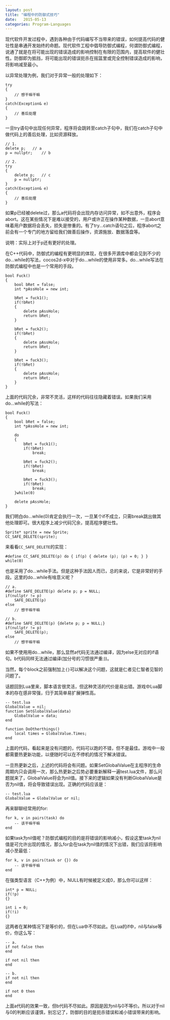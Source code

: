 ```yaml
---
layout: post
title: "编程中的防御式技巧"
date:   2015-05-13
categories: Program-Languages
---
```


现代软件开发过程中，遇到各种由于代码编写不当带来的错误，如何提高代码的健壮性是串通开发始终的命题。现代软件工程中倡导防御式编程，何谓防御式编程，说通了就是在将可能出现的错误造成的影响控制在有限的范围内，提高软件的健壮性。防御即为抵挡，将可能出现的错误扼杀在摇篮里或完全控制错误造成的影响，将影响减至最小。

以异常处理为例，我们对于异常一般的处理如下：  

	try
	{
		// 想干嘛干嘛		
	}
	catch(Exception& e)
	{
		// 善后处理
	}


一旦try语句中出现任何异常，程序将会跳转至catch子句中，我们在catch子句中做代码上的善后处理，比如资源释放。

	// 1.
	delete p;	// a
	p = nullptr;	// b

	// 2.
	try
	{
		delete p;	// c
		p = nullptr;
	}
	catch(Exception& e)
	{
		// 善后处理
	}


如果p已经被delete过，那么a代码将会出现内存访问异常，如不出意外，程序会abort。这在某些情况下是难以接受的，用户或许正在操作某种数据，一旦abort意味着用户数据将会丢失，损失是惨重的。有了try...catch语句之后，程序abort之前会有一个专门的地方留给我们做善后操作，资源施放、数据落盘等。

说明：实际上对于p还有更好的处理。

在C++代码中，防御式的编程有更明显的体现，在很多开源库中都会见到不少的do...while的写法，cocos2d-x中对于do...while的使用非常多。do...while写法在防御式编程中也是一个常用的手段。

	bool Fuck()
	{
		bool bRet = false;
		int *pAssHole = new int;
	
		bRet = fuck1();
		if(!bRet) 
		{	
			delete pAssHole;
			return bRet;
		}
	
		bRet = fuck2();
		if(!bRet) 
		{	
			delete pAssHole;
			return bRet;
		}
	
		bRet = fuck3();
		if(!bRet) 
		{	
			delete pAssHole;
			return bRet;
		}
	}

上面的代码冗余，非常不灵活，这样的代码往往隐藏着错误。如果我们采用do...while的写法：  

	bool Fuck()
	{
		bool bRet = false;
		int *pAssHole = new int;
	
		do
		{
			bRet = fuck1();
			if(!bRet) 
				break;
		
			bRet = fuck2();
			if(!bRet) 
				break;
		
			bRet = fuck3();
			if(!bRet) 
				break;
		}while(0)
	
		delete pAssHole;
	}

我们明白do...while(0)肯定会执行一次，一旦某个if不成立，只需break跳出做其他处理即可。很大程序上减少代码冗余，提高程序健壮性。

	Sprite* sprite = new Sprite;
	CC_SAFE_DELETE(sprite);


来看看```CC_SAFE_DELETE```的实现：  

	#define CC_SAFE_DELETE(p) do { if(p) { delete (p); (p) = 0; } } while(0)


也是采用了do...while手法。但是这种手法因人而已，总的来说，它是非常好的手段。这里的do...while有啥意义呢？  
	
	// a.
	#define SAFE_DELETE(p) delete p; p = NULL;
	if(nullptr != p) 
		SAFE_DELETE(p)
	else
		// 想干嘛干嘛
	
	// b.
	#define SAFE_DELETE(p) {delete p; p = NULL;}
	if(nullptr != p) 
		SAFE_DELETE(p);
	else
		// 想干嘛干嘛

如果不使用用do...while，那么显然a代码无法通过编译，因为else无对应的if语句。b代码同样无法通过编译(加分号的习惯很严重:))。

当然，每个block之前强制加上```{}```可以解决这个问题，这就是仁者见仁智者见智的问题了。

话题回到Lua里来，脚本语言很灵活，但这种灵活的代价是易出错。游戏中Lua脚本的存在感非常强，归于其简单易扩展弹性高。

	-- test.lua
	GlobalValue = nil;
	function SetGlobalValue(data)
		GlobalValue = data;		
	end

	function DoOtherthings()
		local times = GlobalValue.Times;
	end

上面的代码，看起来是没有问题的，代码可以跑的不错，但不是最佳。游戏中一般都需要热更新功能，以便随时可以在不停机的情况下解决错误。

一旦热更新之后，上述的代码将会有问题。如果SetGlobalValue在主程序的生命周期内只会调用一次，那么热更新之后势必要重新解释一遍test.lua文件，那么问题就来了，GlobalValue将会为nil值。接下来的逻辑如果没有判断GlobalValue是否为nil值，将会导致错误出现。正确的代码应该是：  

	-- test.lua
	GlobalValue = GlobalValue or nil;

再来聊聊经常用的for:  

	for k, v in pairs(task) do
		-- 该干嘛干嘛	
	end

如果task为nil值呢？防御式编程的目的是将错误的影响减小，假设这里task为nil值是可允许出现的情况，那么for会在task为nil值的情况下出错，我们应该将影响减小至最低：  

	for k, v in pairs(task or {}) do
		-- 该干嘛干嘛	
	end

在强类型语言（C++为例）中，NULL有时候被定义成0，那么你可以这样：  

	int* p = NULL;
	if(!p)
	{}
	
	int i = 0;
	if(!i)
	{}

这两者在某种情况下是等价的，但在Lua中不尽如此。在Lua的if中，nil与false等价，你这么写：  
	
	-- a.
	if not false then
	end

	if not nil then
	end
	
	-- b.
	if not nil then
	end
	
	if not 0 then
	end

上面a代码的效果一致，但b代码不尽如此。原因是因为nil与0不等价。所以对于nil与0的判断应该谨慎，别忘记了，防御的目的是扼杀错误和减小错误带来的影响。 